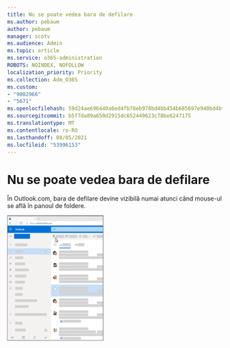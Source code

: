 ```yaml
---
title: Nu se poate vedea bara de defilare
ms.author: pebaum
author: pebaum
manager: scotv
ms.audience: Admin
ms.topic: article
ms.service: o365-administration
ROBOTS: NOINDEX, NOFOLLOW
localization_priority: Priority
ms.collection: Adm_O365
ms.custom:
- "9002966"
- "5671"
ms.openlocfilehash: 59d24ae696440a6ed4fb78eb978bd4bb454b685697e940bd4bfbf8b9009f141e
ms.sourcegitcommit: b5f7da89a650d2915dc652449623c78be6247175
ms.translationtype: MT
ms.contentlocale: ro-RO
ms.lasthandoff: 08/05/2021
ms.locfileid: "53996153"
---
```

# <a name="cannot-see-the-scroll-bar"></a>Nu se poate vedea bara de defilare

În Outlook.com, bara de defilare devine vizibilă numai atunci când mouse-ul se află în panoul de foldere.

![Bara de defilare de la mouse la inbox](media/16353_mouse_over_inbox_scrollbar-225x292.gif)
